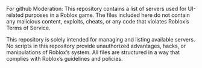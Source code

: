 For github Moderation: This repository contains a list of servers used for UI-related purposes in a Roblox game. The files included here do not contain any malicious content, exploits, cheats, or any code that violates Roblox’s Terms of Service.

This repository is solely intended for managing and listing available servers. No scripts in this repository provide unauthorized advantages, hacks, or manipulations of Roblox’s system. All files are structured in a way that complies with Roblox’s guidelines and policies.